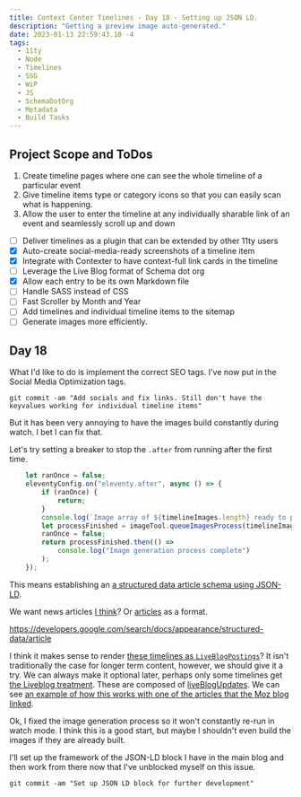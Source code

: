 ```yaml
---
title: Context Center Timelines - Day 18 - Setting up JSON LD.
description: "Getting a preview image auto-generated."
date: 2023-01-13 22:59:43.10 -4
tags:
  - 11ty
  - Node
  - Timelines
  - SSG
  - WiP
  - JS
  - SchemaDotOrg
  - Metadata
  - Build Tasks
---
```


## Project Scope and ToDos

1. Create timeline pages where one can see the whole timeline of a particular event
2. Give timeline items type or category icons so that you can easily scan what is happening.
3. Allow the user to enter the timeline at any individually sharable link of an event and seamlessly scroll up and down

- [ ] Deliver timelines as a plugin that can be extended by other 11ty users
- [x] Auto-create social-media-ready screenshots of a timeline item
- [x] Integrate with Contexter to have context-full link cards in the timeline
- [ ] Leverage the Live Blog format of Schema dot org
- [x] Allow each entry to be its own Markdown file
- [ ] Handle SASS instead of CSS
- [ ] Fast Scroller by Month and Year
- [ ] Add timelines and individual timeline items to the sitemap
- [ ] Generate images more efficiently.

## Day 18

What I'd like to do is implement the correct SEO tags. I've now put in the Social Media Optimization tags.

`git commit -am "Add socials and fix links. Still don't have the keyvalues working for individual timeline items"`

But it has been very annoying to have the images build constantly during watch. I bet I can fix that.

Let's try setting a breaker to stop the `.after` from running after the first time.

```js
	let ranOnce = false;
	eleventyConfig.on("eleventy.after", async () => {
		if (ranOnce) {
			return;
		}
		console.log(`Image array of ${timelineImages.length} ready to process`);
		let processFinished = imageTool.queueImagesProcess(timelineImages);
		ranOnce = false;
		return processFinished.then(() =>
			console.log("Image generation process complete")
		);
	});
```

This means establishing an [a structured data article schema using JSON-LD](https://developers.google.com/search/docs/appearance/structured-data/article).

We want news articles [I think](https://support.google.com/webmasters/thread/95258798/for-liveblogposting-markup-it-need-be-together-with-newsarticle-or-can-be-alone?hl=en)? Or [articles](https://schema.org/Article) as a format.

https://developers.google.com/search/docs/appearance/structured-data/article

I think it makes sense to render [these timelines as `LiveBlogPostings`](https://schema.org/LiveBlogPosting)? It isn't traditionally the case for longer term content, however, we should give it a try. We can always make it optional later, perhaps only some timelines get [the Liveblog treatment](https://moz.com/blog/live-blog-posting-schema). These are composed of [liveBlogUpdates](https://schema.org/liveBlogUpdate). We can see [an example of how this works with one of the articles that the Moz blog linked](https://validator.schema.org/#url=https%3A%2F%2Fwww.washingtonpost.com%2Fnation%2F2022%2F01%2F07%2Fcovid-omicron-variant-live-updates%2F).

Ok, I fixed the image generation process so it won't constantly re-run in watch mode. I think this is a good start, but maybe I shouldn't even build the images if they are already built.

I'll set up the framework of the JSON-LD block I have in the main blog and then work from there now that I've unblocked myself on this issue.

`git commit -am "Set up JSON LD block for further development"`
